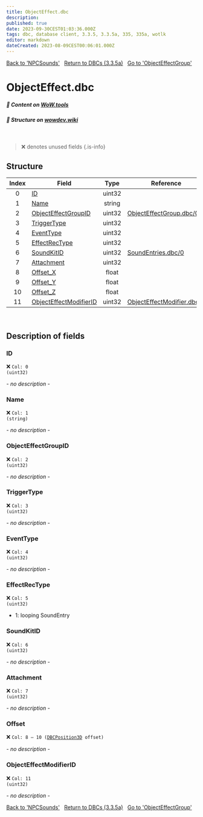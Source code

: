 ```yaml
---
title: ObjectEffect.dbc
description:
published: true
date: 2023-09-30CEST01:03:36.000Z
tags: dbc, database client, 3.3.5, 3.3.5a, 335, 335a, wotlk
editor: markdown
dateCreated: 2023-08-09CEST00:06:01.000Z
---
```

<a href="https://trinitycore.info/files/DBC/335/npcsounds" class="mt-5 v-btn v-btn--depressed v-btn--flat v-btn--outlined theme--light v-size--default darkblue--text text--lighten-3"><span class="v-btn__content"><i aria-hidden="true" class="v-icon notranslate v-icon--left mdi mdi-arrow-left theme--light"></i><span>Back to 'NPCSounds'</span></span></a>&nbsp;&nbsp;&nbsp;<a href="https://trinitycore.info/files/DBC/335/DBC" class="mt-5 v-btn v-btn--depressed v-btn--flat v-btn--outlined theme--light v-size--default darkblue--text text--lighten-3"><span class="v-btn__content"><i aria-hidden="true" class="v-icon notranslate v-icon--left mdi mdi-home-outline theme--light"></i><span>Return to DBCs (3.3.5a)</span></span></a>&nbsp;&nbsp;&nbsp;<a href="https://trinitycore.info/files/DBC/335/objecteffectgroup" class="mt-5 v-btn v-btn--depressed v-btn--flat v-btn--outlined theme--light v-size--default darkblue--text text--lighten-3"><span class="v-btn__content"><span>Go to 'ObjectEffectGroup'</span><i aria-hidden="true" class="v-icon notranslate v-icon--right mdi mdi-arrow-right theme--light"></i></span></a>

# ObjectEffect.dbc
##### :open_book: Content on [WoW.tools](https://wow.tools/dbc/?dbc=objecteffect&build=3.3.5.12340)
##### :pencil: Structure on [wowdev.wiki](https://wowdev.wiki/DB/ObjectEffect)
&nbsp;

> :x: denotes unused fields
{.is-info}


## Structure

| Index | Field | Type | Reference |
| :---: | --- | :---: | --- |
| 0 | [ID](#id) | uint32 |  |
| 1 | [Name](#name) | string |  |
| 2 | [ObjectEffectGroupID](#objecteffectgroupid) | uint32 | [ObjectEffectGroup.dbc/0](/files/DBC/335/objecteffectgroup#id) |
| 3 | [TriggerType](#triggertype) | uint32 |  |
| 4 | [EventType](#eventtype) | uint32 |  |
| 5 | [EffectRecType](#effectrectype) | uint32 |  |
| 6 | [SoundKitID](#soundkitid) | uint32 | [SoundEntries.dbc/0](/files/DBC/335/soundentries#id) |
| 7 | [Attachment](#attachment) | uint32 |  |
| 8 | [Offset_X](#offset) | float |  |
| 9 | [Offset_Y](#offset) | float |  |
| 10 | [Offset_Z](#offset) | float |  |
| 11 | [ObjectEffectModifierID](#objecteffectmodifierid) | uint32 | [ObjectEffectModifier.dbc/0](/files/DBC/335/objecteffectmodifier#id) |
&nbsp;
## Description of fields

### ID
:x: <code>Col: 0 (uint32)</code>

*- no description -*
&nbsp;

### Name
:x: <code>Col: 1 (string)</code>

*- no description -*
&nbsp;

### ObjectEffectGroupID
:x: <code>Col: 2 (uint32)</code>

*- no description -*
&nbsp;

### TriggerType
:x: <code>Col: 3 (uint32)</code>

*- no description -*
&nbsp;

### EventType
:x: <code>Col: 4 (uint32)</code>

*- no description -*
&nbsp;

### EffectRecType
:x: <code>Col: 5 (uint32)</code>

* 1: looping SoundEntry
&nbsp;

### SoundKitID
:x: <code>Col: 6 (uint32)</code>

*- no description -*
&nbsp;

### Attachment
:x: <code>Col: 7 (uint32)</code>

*- no description -*
&nbsp;

### Offset
:x: <code>Col: 8 &ndash; 10 ([DBCPosition3D](/how-to/worldposition) offset)</code>

*- no description -*
&nbsp;

### ObjectEffectModifierID
:x: <code>Col: 11 (uint32)</code>

*- no description -*
&nbsp;

<a href="https://trinitycore.info/files/DBC/335/npcsounds" class="mt-5 v-btn v-btn--depressed v-btn--flat v-btn--outlined theme--light v-size--default darkblue--text text--lighten-3"><span class="v-btn__content"><i aria-hidden="true" class="v-icon notranslate v-icon--left mdi mdi-arrow-left theme--light"></i><span>Back to 'NPCSounds'</span></span></a>&nbsp;&nbsp;&nbsp;<a href="https://trinitycore.info/files/DBC/335/DBC" class="mt-5 v-btn v-btn--depressed v-btn--flat v-btn--outlined theme--light v-size--default darkblue--text text--lighten-3"><span class="v-btn__content"><i aria-hidden="true" class="v-icon notranslate v-icon--left mdi mdi-home-outline theme--light"></i><span>Return to DBCs (3.3.5a)</span></span></a>&nbsp;&nbsp;&nbsp;<a href="https://trinitycore.info/files/DBC/335/objecteffectgroup" class="mt-5 v-btn v-btn--depressed v-btn--flat v-btn--outlined theme--light v-size--default darkblue--text text--lighten-3"><span class="v-btn__content"><span>Go to 'ObjectEffectGroup'</span><i aria-hidden="true" class="v-icon notranslate v-icon--right mdi mdi-arrow-right theme--light"></i></span></a>
